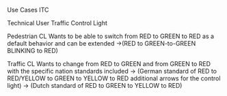 Use Cases ITC

Technical User Traffic Control Light

Pedestrian CL
Wants to be able to switch from RED to GREEN to RED as a default behavior and can be extended
->(RED to GREEN-to-GREEN BLINKING to RED)

Traffic CL
Wants to change from RED to GREEN and from GREEN to RED with the specific nation standards included
-> (German standard of RED to RED/YELLOW to GREEN to YELLOW to RED additional arrows for the control light)
-> (Dutch standard of RED to GREEN to YELLOW to RED)
